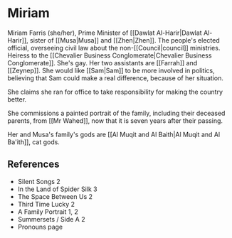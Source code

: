 # Miriam
Miriam Farris (she/her), Prime Minister of [[Dawlat Al-Harir|Dawlat Al-Harir]], sister of [[Musa|Musa]] and [[Zhen|Zhen]]. The people's elected official, overseeing civil law about the non-[[Council|council]] ministries. Heiress to the [[Chevalier Business Conglomerate|Chevalier Business Conglomerate]]. She's gay. Her two assistants are [[Farrah]] and [[Zeynep]]. She would like [[Sam|Sam]] to be more involved in politics, believing that Sam could make a real difference, because of her situation.

She claims she ran for office to take responsibility for making the country better.

She commissions a painted portrait of the family, including their deceased parents, from [[Mr Wahed]], now that it is seven years after their passing.

Her and Musa's family's gods are [[Al Muqit and Al Baith|Al Muqit and Al Ba'ith]], cat gods.

## References
- Silent Songs 2
- In the Land of Spider Silk 3
- The Space Between Us 2
- Third Time Lucky 2
- A Family Portrait 1, 2
- Summersets / Side A 2
- Pronouns page
